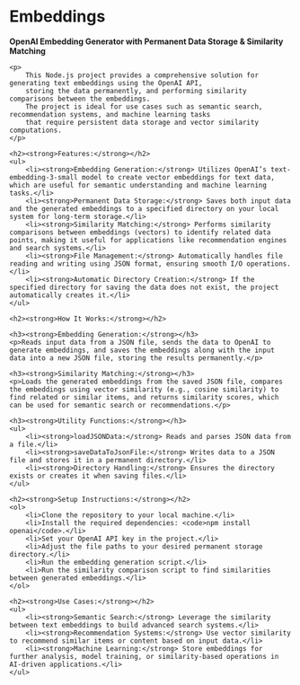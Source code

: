 <!DOCTYPE html>
<html lang="en">
<head>
    <meta charset="UTF-8">
    <meta name="viewport" content="width=device-width, initial-scale=1.0">
    <title>Embeddings - OpenAI Embedding Generator</title>
</head>
<body>
    <h1><strong>Embeddings</strong></h1>
    <p><strong>OpenAI Embedding Generator with Permanent Data Storage &amp; Similarity Matching</strong></p>
    
    <p>
        This Node.js project provides a comprehensive solution for generating text embeddings using the OpenAI API, 
        storing the data permanently, and performing similarity comparisons between the embeddings. 
        The project is ideal for use cases such as semantic search, recommendation systems, and machine learning tasks 
        that require persistent data storage and vector similarity computations.
    </p>

    <h2><strong>Features:</strong></h2>
    <ul>
        <li><strong>Embedding Generation:</strong> Utilizes OpenAI’s text-embedding-3-small model to create vector embeddings for text data, which are useful for semantic understanding and machine learning tasks.</li>
        <li><strong>Permanent Data Storage:</strong> Saves both input data and the generated embeddings to a specified directory on your local system for long-term storage.</li>
        <li><strong>Similarity Matching:</strong> Performs similarity comparisons between embeddings (vectors) to identify related data points, making it useful for applications like recommendation engines and search systems.</li>
        <li><strong>File Management:</strong> Automatically handles file reading and writing using JSON format, ensuring smooth I/O operations.</li>
        <li><strong>Automatic Directory Creation:</strong> If the specified directory for saving the data does not exist, the project automatically creates it.</li>
    </ul>

    <h2><strong>How It Works:</strong></h2>
    
    <h3><strong>Embedding Generation:</strong></h3>
    <p>Reads input data from a JSON file, sends the data to OpenAI to generate embeddings, and saves the embeddings along with the input data into a new JSON file, storing the results permanently.</p>

    <h3><strong>Similarity Matching:</strong></h3>
    <p>Loads the generated embeddings from the saved JSON file, compares the embeddings using vector similarity (e.g., cosine similarity) to find related or similar items, and returns similarity scores, which can be used for semantic search or recommendations.</p>

    <h3><strong>Utility Functions:</strong></h3>
    <ul>
        <li><strong>loadJSONData:</strong> Reads and parses JSON data from a file.</li>
        <li><strong>saveDataToJsonFile:</strong> Writes data to a JSON file and stores it in a permanent directory.</li>
        <li><strong>Directory Handling:</strong> Ensures the directory exists or creates it when saving files.</li>
    </ul>

    <h2><strong>Setup Instructions:</strong></h2>
    <ol>
        <li>Clone the repository to your local machine.</li>
        <li>Install the required dependencies: <code>npm install openai</code>.</li>
        <li>Set your OpenAI API key in the project.</li>
        <li>Adjust the file paths to your desired permanent storage directory.</li>
        <li>Run the embedding generation script.</li>
        <li>Run the similarity comparison script to find similarities between generated embeddings.</li>
    </ol>

    <h2><strong>Use Cases:</strong></h2>
    <ul>
        <li><strong>Semantic Search:</strong> Leverage the similarity between text embeddings to build advanced search systems.</li>
        <li><strong>Recommendation Systems:</strong> Use vector similarity to recommend similar items or content based on input data.</li>
        <li><strong>Machine Learning:</strong> Store embeddings for further analysis, model training, or similarity-based operations in AI-driven applications.</li>
    </ul>
</body>
</html>
